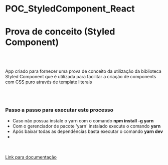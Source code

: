# POC_StyledComponent_React

<h1>Prova de conceito (Styled Component)</h1>
<br/> 
<br/>
<p>App criado para fornecer uma prova de conceito da utilização da biblioteca Styled Component que é utilizada para facilitar a criação de components com CSS puro através de template literals</p>
<br/> 
<br/>
<h3>Passo a passo para executar este processo</h3>
<ul>
  <li>Caso não possua instale o yarn com o comando <strong>npm install -g yarn</strong></li>
  <li>Com o gerenciador de pacote 'yarn' instalado execute o comando <strong>yarn</strong></li>
  <li>Após baixar todas as dependências basta executar o comando <strong>yarn dev</strong></li>
  <li></li>
</ul>
<br/> 
<br/>
<a href="https://styled-components.com/">Link para documentação</a>
